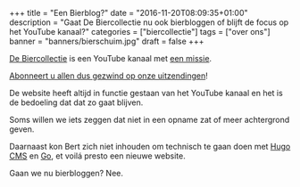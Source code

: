 +++
title = "Een Bierblog?"
date = "2016-11-20T08:09:35+01:00"
description = "Gaat De Biercollectie nu ook bierbloggen of blijft de focus op het YouTube kanaal?"
categories = ["biercollectie"]
tags = ["over ons"]
banner = "banners/bierschuim.jpg"
draft = false
+++

[De Biercollectie](http://bit.ly/biercollectie) is een YouTube kanaal met [een missie](/debiercollectie/).

[Abonneert u allen dus gezwind op onze uitzendingen](http://bit.ly/biercollectie_abonneren)!

De website heeft altijd in functie gestaan van het YouTube kanaal en het is de bedoeling dat dat zo gaat blijven.

Soms willen we iets zeggen dat niet in een opname zat of meer achtergrond geven.

Daarnaast kon Bert zich niet inhouden om technisch te gaan doen met [Hugo CMS](https://gohugo.io/) en [Go](https://golang.org/), et voilá presto een nieuwe website.

Gaan we nu bierbloggen? Nee.
